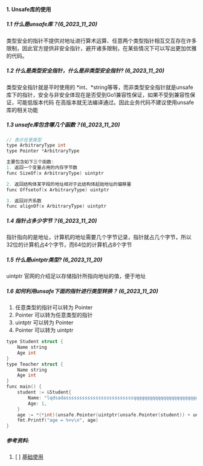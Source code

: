#### 1. Unsafe库的使用
##### 1.1 什么是unsafe库？(6_2023_11_20)
类型安全的指针不提供对地址进行算术运算、任意两个类型指针相互交互存在许多限制，因此官方提供非安全指针，避开诸多限制，在某些情况下可以写出更加优雅的代码。

##### 1.2 什么是类型安全指针，什么是非类型安全指针? (6_2023_11_20)
类型安全指针就是平时使用的 *int、*string等等，而非类型安全指针就是unsafe库下的指针，安全与非安全体现在是否受到Go1兼容性保证，如果不受到兼容性保证，可能低版本代码
在高版本就无法编译通过。因此业务代码不建议使用unsafe库的相关功能

##### 1.3 unsafe库包含哪几个函数？(6_2023_11_20)
```c++
// 表示任意类型
type ArbitraryType int
type Pointer *ArbitraryType

主要包含如下三个函数:
1. 返回一个变量占用的内存字节数
func SizeOf(x ArbitraryType) uintptr

2. 返回结构体某字段的地址相对于此结构体起始地址的偏移量
func Offsetof(x ArbitraryType) uintptr

3. 返回对齐系数
func alignOf(x ArbitraryType) uintptr
```

##### 1.4 指针占多少字节？(6_2023_11_20)
指针指向的是地址，计算机的地址需要几个字节记录，指针就占几个字节，所以32位的计算机占4个字节，而64位的计算机占8个字节


##### 1.5 什么是uintptr类型? (6_2023_11_20)
uintptr 官网的介绍足以存储指针所指向地址的值，便于地址


##### 1.6 如何利用unsafe下面的指针进行类型转换？  (6_2023_11_20)
1. 任意类型的指针可以转为 Pointer
2. Pointer 可以转为任意类型的指针
3. uintptr 可以转为 Pointer
4. Pointer 可以转为 uintptr

```c++
type Student struct {
	Name string
	Age int
}
type Teacher struct {
	Name string
	Age int
}
func main() {
	student := &Student{
		Name: "lqdsadasssssssssssssssssssssssssqqqqqqqqqqqqqqqqqqqqqqqqqqqqqqqqqqqqqqqqqssssssssssssssssss",
		Age: 1,
	}
	age := *(*int)(unsafe.Pointer(uintptr(unsafe.Pointer(student)) + unsafe.Offsetof(student.Age)))
	fmt.Printf("age = %+v\n", age)
}
```





##### 参考资料:
1. [ ] [基础使用](https://juejin.cn/post/7083853142403579911)
